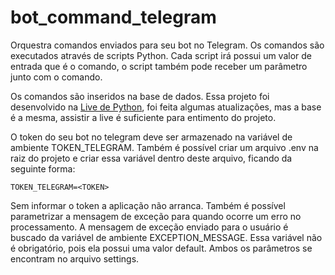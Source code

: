 # bot_command_telegram

Orquestra comandos enviados para seu bot no Telegram.
Os comandos são executados através de scripts Python.
Cada script irá possui um valor de entrada que é o comando, o script também pode receber um parâmetro junto com o comando.

Os comandos são inseridos na base de dados.
Essa projeto foi desenvolvido na [Live de Python](https://youtu.be/xljES_-IbLA), foi feita algumas atualizações, mas a base é a mesma, assistir a live é suficiente para entimento do projeto.

O token do seu bot no telegram deve ser armazenado na variável de ambiente TOKEN_TELEGRAM. Também é possível criar um arquivo .env na raiz do projeto e criar essa variável dentro deste arquivo, ficando da seguinte forma:

```TOKEN_TELEGRAM=<TOKEN>```

Sem informar o token a aplicação não arranca.
Também é possível parametrizar a mensagem de exceção para quando ocorre um erro no processamento. A mensagem de exceção enviado para o usuário é buscado da variável de ambiente EXCEPTION_MESSAGE. Essa variável não é obrigatório, pois ela possui uma valor default. Ambos os parâmetros se encontram no arquivo settings.